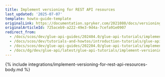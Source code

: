 ```yaml
---
title: Implement versioning for REST API resources
last_updated: '2025-07-07'
template: howto-guide-template
originalLink: https://documentation.spryker.com/2021080/docs/versioning-rest-api-resources
originalArticleId: 725aceb9-a222-49e3-9d4a-7cefa91e0907
redirect_from:
  - /docs/scos/dev/glue-api-guides/202404.0/glue-api-tutorials/implement-versioning-for-rest-api-resources.html
  - /docs/scos/dev/tutorials-and-howtos/introduction-tutorials/glue-api/versioning-rest-api-resources.html
  - /docs/scos/dev/glue-api-guides/202204.0/glue-api-tutorials/implement-versioning-for-rest-api-resources.html
  - /docs/dg/dev/glue-api/latest/glue-api-tutorials/implement-versioning-for-rest-api-resources.html
---
```


{% include integrations/implement-versioning-for-rest-api-resources-body.md %}
